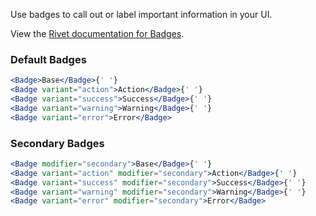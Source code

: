 Use badges to call out or label important information in your UI.

View the [Rivet documentation for Badges](https://rivet.uits.iu.edu/components/page-content/badges/).

### Default Badges
```jsx
<Badge>Base</Badge>{' '}
<Badge variant="action">Action</Badge>{' '}
<Badge variant="success">Success</Badge>{' '}
<Badge variant="warning">Warning</Badge>{' '}
<Badge variant="error">Error</Badge>
```

### Secondary Badges
```jsx
<Badge modifier="secondary">Base</Badge>{' '}
<Badge variant="action" modifier="secondary">Action</Badge>{' '}
<Badge variant="success" modifier="secondary">Success</Badge>{' '}
<Badge variant="warning" modifier="secondary">Warning</Badge>{' '}
<Badge variant="error" modifier="secondary">Error</Badge>
```
